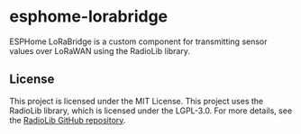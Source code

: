 # esphome-lorabridge
ESPHome LoRaBridge is a custom component for transmitting sensor values over LoRaWAN using the RadioLib library.


## License
This project is licensed under the MIT License.
This project uses the RadioLib library, which is licensed under the LGPL-3.0.
For more details, see the [RadioLib GitHub repository](https://github.com/jgromes/RadioLib).
